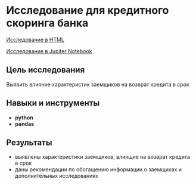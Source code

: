 # Исследование для кредитного скоринга банка

[Исследование в HTML](https://alexslobodskoj.github.io/Portfolio/Credit_Bank/credit_score.html)

[Исследование в Jupiter Notebook](https://github.com/AlexSlobodskoj/Portfolio/blob/main/Credit_Bank/credit_score.ipynb)

## Цель исследования
Выявить влияние характеристик заемщиков на возврат кредита в срок

## Навыки и инструменты

- **python**
- **pandas**

## Результаты

- выявлены характеристики заемщиков, влиящие на возврат кредита в срок
- даны рекомендации по обогащению информации о заемщиках и дополнительных исследованиях
